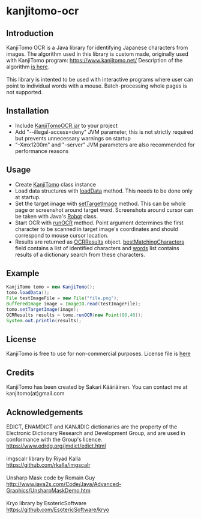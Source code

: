 # kanjitomo-ocr

<h2>Introduction</h2>

KanjiTomo OCR is a Java library for identifying Japanese characters from images. The algorithm used in this library is custom made, originally used with KanjiTomo program: <a href="https://www.kanjitomo.net/">https://www.kanjitomo.net/</a> Description of the algorithm <a href="https://raw.githack.com/sakarika/kanjitomo-ocr/master/how it works/">is here</a>.
<br><br>
This library is intented to be used with interactive programs where user can point to individual words with a mouse. Batch-processing whole pages is not supported. 

<h2>Installation</h2>

<ul>
	<li>Include <a href="deploy/KanjiTomoOCR.jar">KanjiTomoOCR.jar</a> to your project</li>
	<li>Add "--illegal-access=deny" JVM parameter, this is not strictly required but prevents unnecessary warnings on startup</li>
	<li>"-Xmx1200m" and "-server" JVM parameters are also recommended for performance reasons</li>
</ul>

<h2>Usage</h2>

<ul>
	<li>Create <a href="https://raw.githack.com/sakarika/kanjitomo-ocr/master/javadoc/net/kanjitomo/KanjiTomo.html">KanjiTomo</a> class instance</li>
	<li>Load data structures with <a href="https://raw.githack.com/sakarika/kanjitomo-ocr/master/javadoc/net/kanjitomo/KanjiTomo.html#loadData()">loadData</a> method. This needs to be done only at startup.</li>
	<li>Set the target image with <a href="https://raw.githack.com/sakarika/kanjitomo-ocr/master/javadoc/net/kanjitomo/KanjiTomo.html#setTargetImage(java.awt.image.BufferedImage)">setTargetImage</a> method. This can be whole page or screenshot around target word. Screenshots around cursor can be taken with Java's <a href="https://docs.oracle.com/javase/7/docs/api/java/awt/Robot.html">Robot</a> class.</li>
	<li>Start OCR with <a href="https://raw.githack.com/sakarika/kanjitomo-ocr/master/javadoc/net/kanjitomo/KanjiTomo.html#runOCR(java.awt.Point)">runOCR</a> method. Point argument determines the first character to be scanned in target image's coordinates and should correspond to mouse cursor location.</li>
	<li>Results are returned as <a href="https://raw.githack.com/sakarika/kanjitomo-ocr/master/javadoc/net/kanjitomo/OCRResults.html">OCRResults</a> object. <a href="https://raw.githack.com/sakarika/kanjitomo-ocr/master/javadoc/net/kanjitomo/OCRResults.html#bestMatchingCharacters">bestMatchingCharacters</a> field contains a list of identified characters and <a href="https://raw.githack.com/sakarika/kanjitomo-ocr/master/javadoc/net/kanjitomo/OCRResults.html#words">words</a> list contains results of a dictionary search from these characters.</li>
</ul>

<h2>Example</h2>

```java
KanjiTomo tomo = new KanjiTomo();
tomo.loadData();
File testImageFile = new File("file.png");
BufferedImage image = ImageIO.read(testImageFile);
tomo.setTargetImage(image);
OCRResults results = tomo.runOCR(new Point(80,40));
System.out.println(results);
```

<h2>License</h2>

KanjiTomo is free to use for non-commercial purposes. License file is <a href="LICENSE.txt">here</a>

<h2>Credits</h2>

KanjiTomo has been created by Sakari K&#228;&#228;ri&#228;inen. You can contact me at kanjitomo(at)gmail.com

<h2>Acknowledgements</h2>

EDICT, ENAMDICT and KANJIDIC dictionaries are the property of the Electronic Dictionary Research and Development Group, and are used in conformance with the Group's licence.<br> 
<a href="https://www.edrdg.org/jmdict/edict.html">https://www.edrdg.org/jmdict/edict.html</a>
<br><br>
imgscalr library by Riyad Kalla<br>
<a href="https://github.com/rkalla/imgscalr">https://github.com/rkalla/imgscalr</a>
<br><br>
Unsharp Mask code by Romain Guy<br>
<a href="http://www.java2s.com/Code/Java/Advanced-Graphics/UnsharpMaskDemo.htm">http://www.java2s.com/Code/Java/Advanced-Graphics/UnsharpMaskDemo.htm</a>
<br><br>
Kryo library by EsotericSoftware<br>
<a href="https://github.com/EsotericSoftware/kryo">https://github.com/EsotericSoftware/kryo</a>

